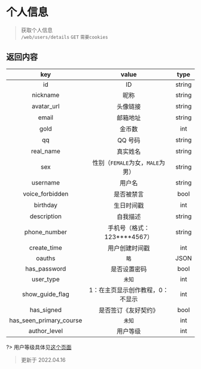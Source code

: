 # 个人信息

> 获取个人信息  
> `/web/users/details` `GET` `需要cookies`

## 返回内容

|           key           |              value               |  type  |
| :---------------------: | :------------------------------: | :----: |
|           id            |                ID                | string |
|        nickname         |               昵称               | string |
|       avatar_url        |             头像链接             | string |
|          email          |             邮箱地址             | string |
|          gold           |              金币数              |  int   |
|           qq            |             QQ 号码              | string |
|        real_name        |             真实姓名             | string |
|           sex           | 性别（`FEMALE`为女，`MALE`为男） | string |
|        username         |              用户名              | string |
|     voice_forbidden     |            是否被禁言            |  bool  |
|        birthday         |            生日时间戳            |  int   |
|       description       |             自我描述             | string |
|      phone_number       | 手机号（格式：123\*\*\*\*4567）  | string |
|       create_time       |          用户创建时间戳          |  int   |
|         oauths          |               `略`               |  JSON  |
|      has_password       |           是否设置密码           |  bool  |
|        user_type        |              `未知`              |  int   |
|     show_guide_flag     |              1：在主页显示创作教程，0：不显示              |  int   |
|       has_signed        |       是否签订《友好契约》       |  bool  |
| has_seen_primary_course |              `未知`              |  int   |
|      author_level       |             用户等级             |  int   |

?> 用户等级具体见[这个页面](https://shequ.codemao.cn/friendly_protocol)

> 更新于 2022.04.16
